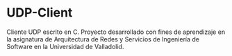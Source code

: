 # UDP-Client
Cliente UDP escrito en C. Proyecto desarrollado con fines de aprendizaje en la asignatura de Arquitectura de Redes y Servicios de Ingeniería de Software en la Universidad de Valladolid.
